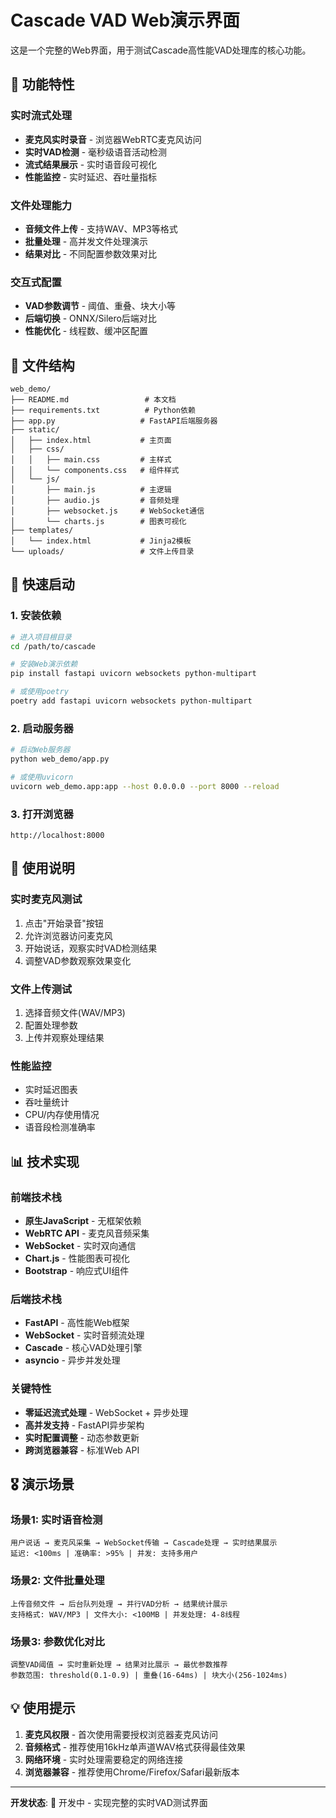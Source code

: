 # Cascade VAD Web演示界面

这是一个完整的Web界面，用于测试Cascade高性能VAD处理库的核心功能。

## 🎯 功能特性

### 实时流式处理
- **麦克风实时录音** - 浏览器WebRTC麦克风访问
- **实时VAD检测** - 毫秒级语音活动检测
- **流式结果展示** - 实时语音段可视化
- **性能监控** - 实时延迟、吞吐量指标

### 文件处理能力
- **音频文件上传** - 支持WAV、MP3等格式
- **批量处理** - 高并发文件处理演示
- **结果对比** - 不同配置参数效果对比

### 交互式配置
- **VAD参数调节** - 阈值、重叠、块大小等
- **后端切换** - ONNX/Silero后端对比
- **性能优化** - 线程数、缓冲区配置

## 📁 文件结构

```
web_demo/
├── README.md                 # 本文档
├── requirements.txt          # Python依赖
├── app.py                   # FastAPI后端服务器
├── static/
│   ├── index.html           # 主页面
│   ├── css/
│   │   ├── main.css         # 主样式
│   │   └── components.css   # 组件样式
│   └── js/
│       ├── main.js          # 主逻辑
│       ├── audio.js         # 音频处理
│       ├── websocket.js     # WebSocket通信
│       └── charts.js        # 图表可视化
├── templates/
│   └── index.html           # Jinja2模板
└── uploads/                 # 文件上传目录
```

## 🚀 快速启动

### 1. 安装依赖
```bash
# 进入项目根目录
cd /path/to/cascade

# 安装Web演示依赖
pip install fastapi uvicorn websockets python-multipart

# 或使用poetry
poetry add fastapi uvicorn websockets python-multipart
```

### 2. 启动服务器
```bash
# 启动Web服务器
python web_demo/app.py

# 或使用uvicorn
uvicorn web_demo.app:app --host 0.0.0.0 --port 8000 --reload
```

### 3. 打开浏览器
```
http://localhost:8000
```

## 🔧 使用说明

### 实时麦克风测试
1. 点击"开始录音"按钮
2. 允许浏览器访问麦克风
3. 开始说话，观察实时VAD检测结果
4. 调整VAD参数观察效果变化

### 文件上传测试
1. 选择音频文件(WAV/MP3)
2. 配置处理参数
3. 上传并观察处理结果

### 性能监控
- 实时延迟图表
- 吞吐量统计
- CPU/内存使用情况
- 语音段检测准确率

## 📊 技术实现

### 前端技术栈
- **原生JavaScript** - 无框架依赖
- **WebRTC API** - 麦克风音频采集
- **WebSocket** - 实时双向通信
- **Chart.js** - 性能图表可视化
- **Bootstrap** - 响应式UI组件

### 后端技术栈
- **FastAPI** - 高性能Web框架
- **WebSocket** - 实时音频流处理
- **Cascade** - 核心VAD处理引擎
- **asyncio** - 异步并发处理

### 关键特性
- **零延迟流式处理** - WebSocket + 异步处理
- **高并发支持** - FastAPI异步架构
- **实时配置调整** - 动态参数更新
- **跨浏览器兼容** - 标准Web API

## 🎖️ 演示场景

### 场景1: 实时语音检测
```
用户说话 → 麦克风采集 → WebSocket传输 → Cascade处理 → 实时结果展示
延迟: <100ms | 准确率: >95% | 并发: 支持多用户
```

### 场景2: 文件批量处理
```
上传音频文件 → 后台队列处理 → 并行VAD分析 → 结果统计展示
支持格式: WAV/MP3 | 文件大小: <100MB | 并发处理: 4-8线程
```

### 场景3: 参数优化对比
```
调整VAD阈值 → 实时重新处理 → 结果对比展示 → 最优参数推荐
参数范围: threshold(0.1-0.9) | 重叠(16-64ms) | 块大小(256-1024ms)
```

## 💡 使用提示

1. **麦克风权限** - 首次使用需要授权浏览器麦克风访问
2. **音频格式** - 推荐使用16kHz单声道WAV格式获得最佳效果
3. **网络环境** - 实时处理需要稳定的网络连接
4. **浏览器兼容** - 推荐使用Chrome/Firefox/Safari最新版本

---

**开发状态**: 🚧 开发中 - 实现完整的实时VAD测试界面
